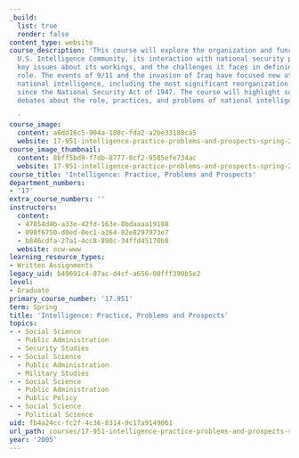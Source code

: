 ```yaml
---
_build:
  list: true
  render: false
content_type: website
course_description: 'This course will explore the organization and functions of the
  U.S. Intelligence Community, its interaction with national security policymakers,
  key issues about its workings, and the challenges it faces in defining its future
  role. The events of 9/11 and the invasion of Iraq have focused new attention on
  national intelligence, including the most significant reorganization of the community
  since the National Security Act of 1947. The course will highlight some of the major
  debates about the role, practices, and problems of national intelligence.

  '
course_image:
  content: a6dd16c5-904a-180c-fda2-a2be33188ca5
  website: 17-951-intelligence-practice-problems-and-prospects-spring-2005
course_image_thumbnail:
  content: 8bff5bd9-f7db-8777-0cf2-9585efe734ac
  website: 17-951-intelligence-practice-problems-and-prospects-spring-2005
course_title: 'Intelligence: Practice, Problems and Prospects'
department_numbers:
- '17'
extra_course_numbers: ''
instructors:
  content:
  - 47854d4b-a33e-42fd-163e-8bdaaaa19108
  - 090f6750-d0ed-0ec1-a364-82e8297973e7
  - b846cdfa-27a1-4cc8-890c-34ffd45170b8
  website: ocw-www
learning_resource_types:
- Written Assignments
legacy_uid: b49691c4-87ac-d4cf-a656-00fff390b5e2
level:
- Graduate
primary_course_number: '17.951'
term: Spring
title: 'Intelligence: Practice, Problems and Prospects'
topics:
- - Social Science
  - Public Administration
  - Security Studies
- - Social Science
  - Public Administration
  - Military Studies
- - Social Science
  - Public Administration
  - Public Policy
- - Social Science
  - Political Science
uid: fb4a24cc-fc2f-4c36-8314-9c17a9149061
url_path: courses/17-951-intelligence-practice-problems-and-prospects-spring-2005
year: '2005'
---
```

